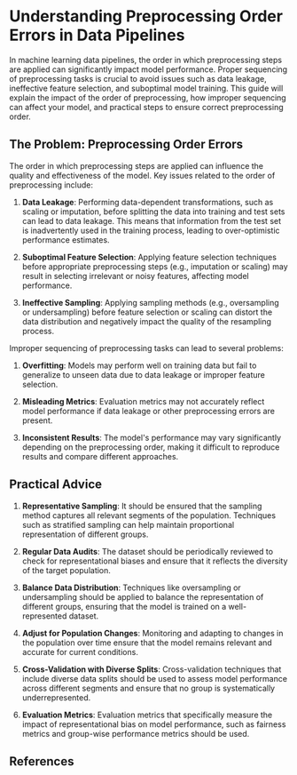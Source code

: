 # Understanding Preprocessing Order Errors in Data Pipelines

In machine learning data pipelines, the order in which preprocessing steps are applied can significantly impact model performance. Proper sequencing of preprocessing tasks is crucial to avoid issues such as data leakage, ineffective feature selection, and suboptimal model training. This guide will explain the impact of the order of preprocessing, how improper sequencing can affect your model, and practical steps to ensure correct preprocessing order.

## The Problem: Preprocessing Order Errors

The order in which preprocessing steps are applied can influence the quality and effectiveness of the model. Key issues related to the order of preprocessing include:

1. **Data Leakage**: Performing data-dependent transformations, such as scaling or imputation, before splitting the data into training and test sets can lead to data leakage. This means that information from the test set is inadvertently used in the training process, leading to over-optimistic performance estimates.

2. **Suboptimal Feature Selection**: Applying feature selection techniques before appropriate preprocessing steps (e.g., imputation or scaling) may result in selecting irrelevant or noisy features, affecting model performance.

3. **Ineffective Sampling**: Applying sampling methods (e.g., oversampling or undersampling) before feature selection or scaling can distort the data distribution and negatively impact the quality of the resampling process.

Improper sequencing of preprocessing tasks can lead to several problems:

1. **Overfitting**: Models may perform well on training data but fail to generalize to unseen data due to data leakage or improper feature selection.

2. **Misleading Metrics**: Evaluation metrics may not accurately reflect model performance if data leakage or other preprocessing errors are present.

3. **Inconsistent Results**: The model's performance may vary significantly depending on the preprocessing order, making it difficult to reproduce results and compare different approaches.

## Practical Advice
1. **Representative Sampling**: It should be ensured that the sampling method captures all relevant segments of the population. Techniques such as stratified sampling can help maintain proportional representation of different groups.

2. **Regular Data Audits**: The dataset should be periodically reviewed to check for representational biases and ensure that it reflects the diversity of the target population.

3. **Balance Data Distribution**: Techniques like oversampling or undersampling should be applied to balance the representation of different groups, ensuring that the model is trained on a well-represented dataset.

4. **Adjust for Population Changes**: Monitoring and adapting to changes in the population over time ensure that the model remains relevant and accurate for current conditions.

5. **Cross-Validation with Diverse Splits**: Cross-validation techniques that include diverse data splits should be used to assess model performance across different segments and ensure that no group is systematically underrepresented.

6. **Evaluation Metrics**: Evaluation metrics that specifically measure the impact of representational bias on model performance, such as fairness metrics and group-wise performance metrics should be used.

## References